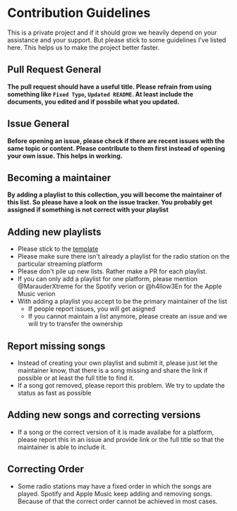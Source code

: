 # Contribution Guidelines

This is a private project and if it should grow we heavily depend on your assistance and your support. But please stick to some guidelines I've listed here. This helps us to make the project better faster.

## Pull Request General

**The pull request should have a useful title. Please refrain from using something like `Fixed Typo`, `Updated README`. At least include the documents, you edited and if possbile what you updated.**

## Issue General

**Before opening an issue, please check if there are recent issues with the same topic or content. Please contribute to them first instead of opening your own issue. This helps in working.**

## Becoming a maintainer

**By adding a playlist to this collection, you will become the maintainer of this list. So please have a look on the issue tracker. You probably get assigned if something is not correct with your playlist**

## Adding new playlists

* Please stick to the [template](template/template.md)
* Please make sure there isn't already a playlist for the radio station on the particular streaming platform
* Please don't pile up new lists. Rather make a PR for each playlist.
* If you can only add a playlist for one platform, please mention @MarauderXtreme for the Spotify verion or @h4llow3En for the Apple Music verion
* With adding a playlist you accept to be the primary maintainer of the list
  * If people report issues, you will get asigned
  * If you cannot maintain a list anymore, please create an issue and we will try to transfer the ownership

## Report missing songs

* Instead of creating your own playlist and submit it, please just let the maintainer know, that there is a song missing and share the link if possible or at least the full title to find it.
* If a song got removed, please report this problem. We try to update the status as fast as possible

## Adding new songs and correcting versions

* If a song or the correct version of it is made availabe for a platform, please report this in an issue and provide link or the full title so that the maintainer is able to include it.

## Correcting Order

* Some radio stations may have a fixed order in which the songs are played. Spotify and Apple Music keep adding and removing songs. Because of that the correct order cannot be achieved in most cases.
